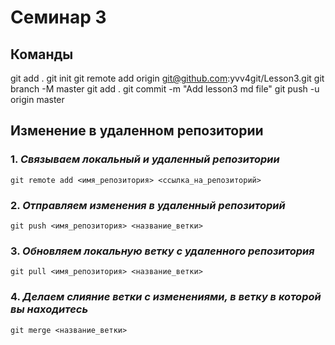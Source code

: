 # Семинар 3

## Команды

git add .
git init
git remote add origin git@github.com:yvv4git/Lesson3.git
git branch -M master
git add .
git commit -m "Add lesson3 md file"
git push -u origin master

## Изменение в удаленном репозитории

### 1. _**Связываем локальный и удаленный репозитории**_

```console
git remote add <имя_репозитория> <ссылка_на_репозиторий>
```

### 2. _**Отправляем изменения в удаленный репозиторий**_

```console
git push <имя_репозитория> <название_ветки>
```

### 3. _**Обновляем локальную ветку с удаленного репозитория**_

```console
git pull <имя_репозитория> <название_ветки>
```

### 4. _**Делаем слияние ветки с изменениями, в ветку в которой вы находитесь**_

```console
git merge <название_ветки>
```
